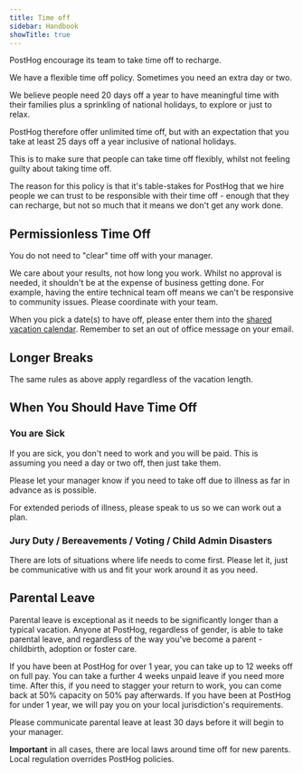 ```yaml
---
title: Time off
sidebar: Handbook
showTitle: true
---
```


PostHog encourage its team to take time off to recharge.

We have a flexible time off policy. Sometimes you need an extra day or two.

We believe people need 20 days off a year to have meaningful time with their families plus a sprinkling of national holidays, to explore or just to relax.

PostHog therefore offer unlimited time off, but with an expectation that you take at least 25 days off a year inclusive of national holidays.

This is to make sure that people can take time off flexibly, whilst not feeling guilty about taking time off.

The reason for this policy is that it's table-stakes for PostHog that we hire people we can trust to be responsible with their time off - enough that they can recharge, but not so much that it means we don't get any work done.

## Permissionless Time Off

You do not need to "clear" time off with your manager.

We care about your results, not how long you work. Whilst no approval is needed, it shouldn't be at the expense of business getting done. For example, having the entire technical team off means we can't be responsive to community issues. Please coordinate with your team.

When you pick a date(s) to have off, please enter them into the [shared vacation calendar](https://calendar.google.com/calendar?cid=cG9zdGhvZy5jb21fa3Rzb2hjMmZtaWFkbHF2ZWI0bmk0NG1tbzBAZ3JvdXAuY2FsZW5kYXIuZ29vZ2xlLmNvbQ). Remember to set an out of office message on your email.

## Longer Breaks

The same rules as above apply regardless of the vacation length.

## When You Should Have Time Off

### You are Sick

If you are sick, you don't need to work and you will be paid. This is assuming you need a day or two off, then just take them.

Please let your manager know if you need to take off due to illness as far in advance as is possible.

For extended periods of illness, please speak to us so we can work out a plan.

### Jury Duty / Bereavements / Voting / Child Admin Disasters

There are lots of situations where life needs to come first. Please let it, just be communicative with us and fit your work around it as you need.

## Parental Leave

Parental leave is exceptional as it needs to be significantly longer than a typical vacation. Anyone at PostHog, regardless of gender, is able to take parental leave, and regardless of the way you've become a parent - childbirth, adoption or foster care. 

If you have been at PostHog for over 1 year, you can take up to 12 weeks off on full pay. You can take a further 4 weeks unpaid leave if you need more time. After this, if you need to stagger your return to work, you can come back at 50% capacity on 50% pay afterwards. If you have been at PostHog for under 1 year, we will pay you on your local jurisdiction's requirements.

Please communicate parental leave at least 30 days before it will begin to your manager.

**Important** in all cases, there are local laws around time off for new parents. Local regulation overrides PostHog policies. 
